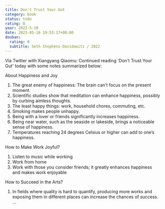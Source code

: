 ```yaml
---
title: Don't Trust Your Gut
category: book
status: todo
rating: 0
year: 2022-5-10
date: 2023-05-16 19:53:17+08:00
douban:
  rating: 0
  subtitle: Seth Stephens-Davidowitz / 2022
---
```


Via Twitter with Xiangyang Qiaomu: Continued reading 'Don't Trust Your Gut' today with some notes summarized below:

About Happiness and Joy

1. The great enemy of happiness: The brain can't focus on the present moment.
2. Scientific studies show that meditation can enhance happiness, possibly by curbing aimless thoughts.
3. The least happy things: work, household chores, commuting, etc.
4. Smoking makes people unhappy.
5. Being with a lover or friends significantly increases happiness.
6. Being near water, such as the seaside or lakeside, brings a noticeable sense of happiness.
7. Temperatures reaching 24 degrees Celsius or higher can add to one’s happiness.

How to Make Work Joyful?

1. Listen to music while working
2. Work from home
3. Work with those you consider friends; it greatly enhances happiness and makes work enjoyable

How to Succeed in the Arts?

1. In fields where quality is hard to quantify, producing more works and exposing them in different places can increase the chances of success.
...

